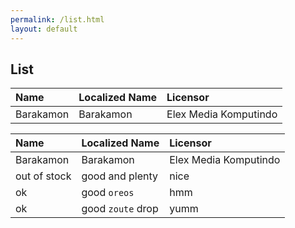 ```yaml
---
permalink: /list.html
layout: default
---
```


## List
| Name | Localized Name | Licensor |
|:-------------|:------------------|:------|
| Barakamon | Barakamon | Elex Media Komputindo  |


| Name        | Localized Name          | Licensor |
|:-------------|:------------------|:------|
| Barakamon | Barakamon | Elex Media Komputindo  |
| out of stock | good and plenty   | nice  |
| ok           | good `oreos`      | hmm   |
| ok           | good `zoute` drop | yumm  |

